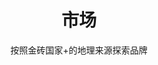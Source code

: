 ---
layout: dimension-category
title: 市场
subtitle: 按照金砖国家+的地理来源探索品牌
permalink: /zh/discover/markets/
lang: zh
ref: markets
dimension_type: market
# NOTE: sections kept in frontmatter due to discrepancy with page_sections.yml
# page_sections.yml dimension-category has: breadcrumbs, content
# but this page uses: breadcrumbs, hero, featured-markets, all-markets-grid, market-map, market-insights, cross-navigation
sections:
  - breadcrumbs
  - hero
  - featured-markets
  - all-markets-grid
  - market-map
  - market-insights
  - cross-navigation
---